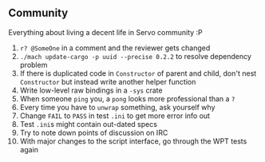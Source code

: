 Community
----

Everything about living a decent life in Servo community :P


1. `r? @SomeOne`  in a comment and the reviewer gets changed
2. `./mach update-cargo -p uuid --precise 0.2.2` to resolve dependency problem
3. If there is duplicated code in `Constructor` of parent and child, don't nest `Constructor` but instead write another helper function
4. Write low-level raw bindings in a `-sys` crate
5. When someone `ping` you, a `pong` looks more professional than a `?`
6. Every time you have to `unwrap` something, ask yourself why
7. Change `FAIL` to `PASS` in test `.ini` to get more error info out
8. Test `.ini`s might contain out-dated specs
9. Try to note down points of discussion on IRC
10. With major changes to the script interface, go through the WPT tests again
